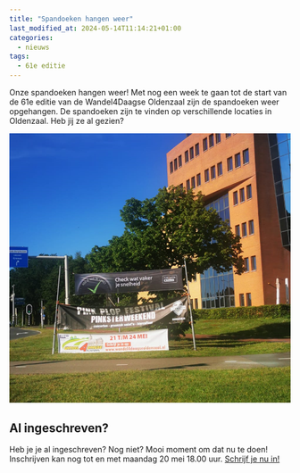 ```yaml
---
title: "Spandoeken hangen weer"
last_modified_at: 2024-05-14T11:14:21+01:00
categories:
  - nieuws
tags:
  - 61e editie
---
```


Onze spandoeken hangen weer! Met nog een week te gaan tot de start van de 61e editie van de Wandel4Daagse Oldenzaal zijn de spandoeken weer opgehangen. De spandoeken zijn te vinden op verschillende locaties in Oldenzaal. Heb jij ze al gezien?

![Stagiaires informatiemiddag](/assets/images/news/2024/spandoeken.png)

## Al ingeschreven?

Heb je je al ingeschreven? Nog niet? Mooi moment om dat nu te doen! Inschrijven kan nog tot en met maandag 20 mei 18.00 uur. [Schrijf je nu in!](/inschrijven)